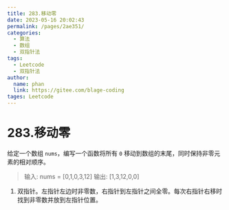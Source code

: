 ```yaml
---
title: 283.移动零
date: 2023-05-16 20:02:43
permalink: /pages/2ae351/
categories: 
  - 算法
  - 数组
  - 双指针法
tags: 
  - Leetcode
  - 双指针法
author: 
  name: phan
  link: https://gitee.com/blage-coding
tages: Leetcode
---
```

# 283.移动零

给定一个数组 `nums`，编写一个函数将所有 `0` 移动到数组的末尾，同时保持非零元素的相对顺序。

> 输入: nums = [0,1,0,3,12]
> 输出: [1,3,12,0,0]

1. 双指针。左指针左边时非零数，右指针到左指针之间全零。每次右指针右移时找到非零数并放到左指针位置。